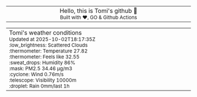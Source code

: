 
<div align="center">
<table>
<tbody>
<td align="center">
<img width="2000" height="0"><br>
Hello, this is Tomi's github 👋<br>
<sup>Built with ❤️, GO & Github Actions</sup><br>
<img width="2000" height="0">
</td>
</tbody>
</table>
</div>
<table>
<tbody>
<td align="left">
<img width="2000" height="0"><br>
Tomi's weather conditions<br>
<sup>Updated at 2025-10-02T18:17:35Z</sup><br>
<sup>:low_brightness: Scattered Clouds</sup><br>
<sup>:thermometer: Temperature 27.82 </sup><br>
<sup>:thermometer: Feels like 32.55</sup><br>
<sup>:sweat_drops: Humidity 86%</sup><br>
<sup>:mask: PM2.5 34.46 μg/m3</sup><br>
<sup>:cyclone: Wind 0.76m/s </sup><br>
<sup>:telescope: Visibility 10000m </sup><br>
<sup>:droplet: Rain 0mm/last 1h </sup><br>
<img width="2000" height="0">
</td>
<td align="left">
<img width="2000" height="0"><br>
<br>
<img width="2000" height="0">
</td>
</tbody>
</table>
</div>
    